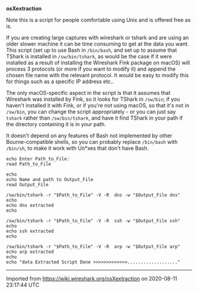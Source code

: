 **osXextraction**

Note this is a script for people comfortable using Unix and is offered free as is.

If you are creating large captures with wireshark or tshark and are using an older slower machine it can be time consuming to get at the data you want. This script (set up to use Bash in `/bin/bash`, and set up to assume that TShark is installed in `/sw/bin/tshark`, as would be the case if it were installed as a result of installing the Wireshark Fink package on macOS) will process 3 protocols (or more if you want to modify it) and append the chosen file name with the relevant protocol. It would be easy to modify this for things such as a specific IP address etc..

The only macOS-specific aspect in the script is that it assumes that Wireshark was installed by Fink, so it looks for TShark in `/sw/bin`; if you haven't installed it with Fink, or if you're not using macOS, so that it's not in `/sw/bin`, you can change the script appropriately - or you can just say `tshark` rather than `/sw/bin/tshark`, and have it find TShark in your path if the directory containing it is in your path.

It doesn't depend on any features of Bash not implemented by other Bourne-compatible shells, so you can probably replace `/bin/bash` with `/bin/sh`, to make it work with Un\*xes that don't have Bash.

    echo Enter Path_to_File:
    read Path_to_File
    
    echo 
    echo Name and path to Output_File
    read Output_File
    
    /sw/bin/tshark -r "$Path_to_File" -V -R  dns -w "$Output_File dns"
    echo
    echo dns extracted
    echo
    
    /sw/bin/tshark -r "$Path_to_File" -V -R  ssh -w "$Output_File ssh" 
    echo
    echo ssh extracted
    echo
    
    /sw/bin/tshark -r "$Path_to_File" -V -R  arp -w "$Output_File arp"
    echo arp extracted
    echo
    echo "data Extracted Script Done >>>>>>>>>>>>>..................."

---

Imported from https://wiki.wireshark.org/osXextraction on 2020-08-11 23:17:44 UTC
